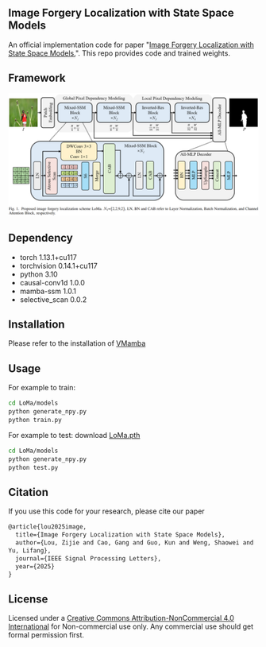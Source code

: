 ## Image Forgery Localization with State Space Models
An official implementation code for paper "[Image Forgery Localization with State Space Models.](https://ieeexplore.ieee.org/document/10959075)". This repo provides code and trained weights.

## Framework
<p align='center'>  
  <img src='./images/LoMa.png' width='900'/>
</p>

## Dependency
- torch 1.13.1+cu117
- torchvision 0.14.1+cu117
- python 3.10
- causal-conv1d 1.0.0
- mamba-ssm 1.0.1
- selective_scan 0.0.2

## Installation
Please refer to the installation of [VMamba](https://github.com/MzeroMiko/VMamba)
## Usage

For example to train:
```bash
cd LoMa/models
python generate_npy.py
python train.py 
```

For example to test:
download [LoMa.pth](https://www.123684.com/s/2pf9-ucWHv)
```bash
cd LoMa/models
python generate_npy.py
python test.py 
```

## Citation
If you use this code for your research, please cite our paper
```
@article{lou2025image,
  title={Image Forgery Localization with State Space Models},
  author={Lou, Zijie and Cao, Gang and Guo, Kun and Weng, Shaowei and Yu, Lifang},
  journal={IEEE Signal Processing Letters},
  year={2025}
}
```
## License
Licensed under a [Creative Commons Attribution-NonCommercial 4.0 International](https://creativecommons.org/licenses/by-nc/4.0/) for Non-commercial use only.
Any commercial use should get formal permission first.
